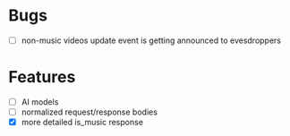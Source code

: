 # Bugs
- [ ] non-music videos update event is getting announced to evesdroppers

# Features
- [ ] AI models
- [ ] normalized request/response bodies
- [x] more detailed is_music response
